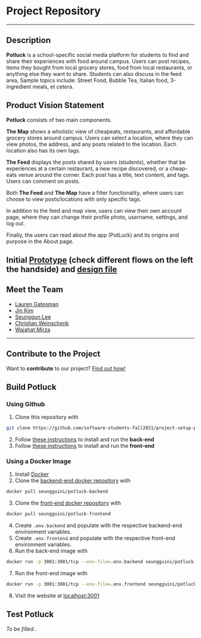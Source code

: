 # Project Repository

---

## Description

**Potluck** is a school-specific social media platform for students to find and share their experiences with food around campus. Users can post recipes, items they bought from local grocery stores, food from local restaurants, or anything else they want to share. Students can also discuss in the feed area, Sample topics include: Street Food, Bubble Tea, Italian food, 3-ingredient meals, et cetera.

## Product Vision Statement

**Potluck** consists of two main components.

**The Map** shows a wholistic view of cheapeats, restaurants, and affordable grocery stores around campus. Users can select a location, where they can view photos, the address, and any posts related to the location. Each location also has its own tags.

**The Feed** displays the posts shared by users (students), whether that be experiences at a certain restaurant, a new recipe discovered, or a cheap-eats venue around the corner. Each post has a title, text content, and tags. Users can comment on posts.

Both **The Feed** and **The Map** have a filter functionality, where users can choose to view posts/locations with only specific tags.

In addition to the feed and map view, users can view their own account page, where they can change their profile photo, username, settings, and log out.

Finally, the users can read about the app (PotLuck) and its origins and purpose in the About page.

Initial [Prototype](https://www.figma.com/proto/XMcwr5StWMdYmwJL3cW51j/First-attempt?node-id=47701%3A946&scaling=min-zoom&page-id=33%3A444&starting-point-node-id=47701%3A946&show-proto-sidebar=1) (check different flows on the left the handside)  and [design file](https://www.figma.com/file/XMcwr5StWMdYmwJL3cW51j/First-attempt?node-id=33%3A444)
---

## Meet the Team

- [Lauren Gatesman](https://github.com/lkgatesman)
- [Jin Kim](https://github.com/jhk742)
- [Seunggun Lee](https://github.com/seungguini)
- [Christian Weinschenk](https://github.com/HaveACookie)
- [Wajahat Mirza](https://github.com/Wajahat-Mirza)

---

## Contribute to the Project

Want to **contribute** to our project? [Find out how!](https://github.com/software-students-fall2021/project-setup-potluck/blob/master/CONTRIBUTING.md)

## Build Potluck

### Using Github
1. Clone this repository with
```bash
git clone https://github.com/software-students-fall2021/project-setup-potluck.git
```
2. Follow [these instructions](https://github.com/software-students-fall2021/project-setup-potluck/blob/master/back-end/README.md) to install and run the **back-end** 
3. Follow [these instructions](https://github.com/software-students-fall2021/project-setup-potluck/blob/master/front-end/README.md) to install and run the **front-end** 

### Using a Docker Image
1. Install [Docker](https://docs.docker.com/get-docker/)
2. Clone the [backend-end docker repository]((https://hub.docker.com/r/seungguini/potluck-backendend)) with
```bash
docker pull seungguini/potluck-backend
```
3. Clone the [front-end docker repository]((https://hub.docker.com/r/seungguini/potluck-frontend)) with
```bash
docker pull seungguini/potluck-frontend
```
4. Create `.env.backend` and populate with the respective backend-end environment variables.
5. Create `.env.frontend` and populate with the respective front-end environment variables.
6. Run the back-end image with
```bash
docker run -p 3001:3001/tcp --env-file=.env.backend seungguini/potluck-backend:latest
```
7. Run the front-end image with
```bash
docker run -p 3001:3001/tcp --env-file=.env.frontend seungguini/potluck-frontend:latest
```
8. Visit the website at [localhost:3001](localhost:3001)
## Test Potluck

_To be filled.._
